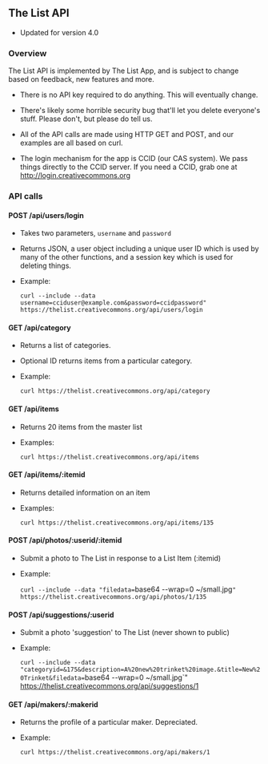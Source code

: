 ## The List API

* Updated for version 4.0

### Overview

The List API is implemented by The List App, and is subject to change based on feedback, new features and more.

* There is no API key required to do anything. This will eventually change.

* There's likely some horrible security bug that'll let you delete
  everyone's stuff. Please don't, but please do tell us.

* All of the API calls are made using HTTP GET and POST, and our
  examples are all based on curl.

* The login mechanism for the app is CCID (our CAS system). We pass things
  directly to the CCID server. If you need a CCID, grab one at
  http://login.creativecommons.org

### API calls

#### POST /api/users/login

* Takes two parameters, `username` and `password` 

* Returns JSON, a user object including a unique user ID which is used
  by many of the other functions, and a session key which is used for
  deleting things.

* Example:
  
  `curl --include --data username=cciduser@example.com&password=ccidpassword" https://thelist.creativecommons.org/api/users/login`

#### GET /api/category

* Returns a list of categories.

* Optional ID returns items from a particular category.

* Example:  
  
  `curl https://thelist.creativecommons.org/api/category`

#### GET /api/items

* Returns 20 items from the master list

* Examples:  
  
  `curl https://thelist.creativecommons.org/api/items`

#### GET /api/items/:itemid

* Returns detailed information on an item

* Examples:  
  
  `curl https://thelist.creativecommons.org/api/items/135`

#### POST /api/photos/:userid/:itemid

* Submit a photo to The List in response to a List Item (:itemid)

* Example:  
  
  `curl --include --data "filedata=`base64 --wrap=0 ~/small.jpg`" https://thelist.creativecommons.org/api/photos/1/135`

#### POST /api/suggestions/:userid

* Submit a photo 'suggestion' to The List (never shown to public)

* Example:  
  
  `curl --include --data "categoryid=&175&description=A%20new%20trinket%20image.&title=New%20Trinket&filedata=`base64 --wrap=0 ~/small.jpg`" https://thelist.creativecommons.org/api/suggestions/1

#### GET /api/makers/:makerid

* Returns the profile of a particular maker. Depreciated.

* Example:  
  
  `curl https://thelist.creativecommons.org/api/makers/1`
